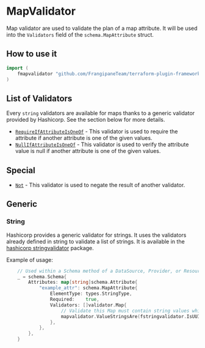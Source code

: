 # MapValidator

Map validator are used to validate the plan of a map attribute.
It will be used into the `Validators` field of the `schema.MapAttribute` struct.

## How to use it

```go
import (
    fmapvalidator "github.com/FrangipaneTeam/terraform-plugin-framework-validators/mapvalidator"
)
```

## List of Validators

Every `string` validators are available for maps thanks to a generic validator provided by Hashicorp. See the section below for more details.

- [`RequireIfAttributeIsOneOf`](../common/require_if_attribute_is_one_of.md) - This validator is used to require the attribute if another attribute is one of the given values.
- [`NullIfAttributeIsOneOf`](../common/null_if_attribute_is_one_of.md) - This validator is used to verify the attribute value is null if another attribute is one of the given values.

## Special

- [`Not`](not.md) - This validator is used to negate the result of another validator.

## Generic

### String

Hashicorp provides a generic validator for strings. It uses the validators already defined in string to validate a list of strings.
It is available in the [hashicorp stringvalidator](https://github.com/hashicorp/terraform-plugin-framework-validators/tree/main) package.

Example of usage:

```go
    // Used within a Schema method of a DataSource, Provider, or Resource
    _ = schema.Schema{
        Attributes: map[string]schema.Attribute{
            "example_attr": schema.MapAttribute{
                ElementType: types.StringType,
                Required:    true,
                Validators: []validator.Map{
                    // Validate this Map must contain string values which are at least 3 characters.
                    mapvalidator.ValueStringsAre(fstringvalidator.IsUUID()),
                },
            },
        },
    }
```
